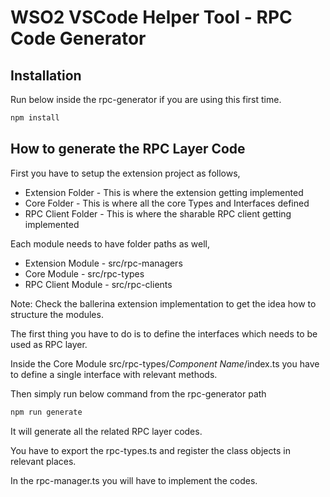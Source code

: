 # WSO2 VSCode Helper Tool - RPC Code Generator

## Installation

Run below inside the rpc-generator if you are using this first time.

```bash
npm install
```

## How to generate the RPC Layer Code

First you have to setup the extension project as follows,

- Extension Folder  - This is where the extension getting implemented
- Core Folder - This is where all the core Types and Interfaces defined
- RPC Client Folder - This is where the sharable RPC client getting implemented

Each module needs to have folder paths as well,

- Extension Module - src/rpc-managers
- Core Module - src/rpc-types
- RPC Client Module - src/rpc-clients

Note: Check the ballerina extension implementation to get the idea how to structure the modules.

The first thing you have to do is to define the interfaces which needs to be used as RPC layer. 

Inside the Core Module src/rpc-types/*Component Name*/index.ts you have to define a single interface with relevant methods.


Then simply run below command from the rpc-generator path

```bash
npm run generate
```

It will generate all the related RPC layer codes. 

You have to export the rpc-types.ts and register the class objects in relevant places.

In the rpc-manager.ts you will have to implement the codes.